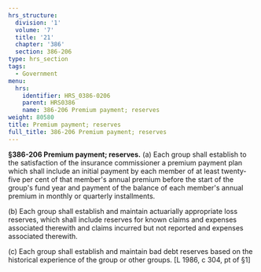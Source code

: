 ```yaml
---
hrs_structure:
  division: '1'
  volume: '7'
  title: '21'
  chapter: '386'
  section: 386-206
type: hrs_section
tags:
  - Government
menu:
  hrs:
    identifier: HRS_0386-0206
    parent: HRS0386
    name: 386-206 Premium payment; reserves
weight: 80580
title: Premium payment; reserves
full_title: 386-206 Premium payment; reserves
---
```

**§386-206 Premium payment; reserves.** (a) Each group shall establish to the satisfaction of the insurance commissioner a premium payment plan which shall include an initial payment by each member of at least twenty-five per cent of that member's annual premium before the start of the group's fund year and payment of the balance of each member's annual premium in monthly or quarterly installments.

(b) Each group shall establish and maintain actuarially appropriate loss reserves, which shall include reserves for known claims and expenses associated therewith and claims incurred but not reported and expenses associated therewith.

(c) Each group shall establish and maintain bad debt reserves based on the historical experience of the group or other groups. [L 1986, c 304, pt of §1]